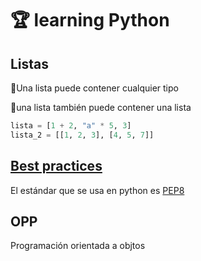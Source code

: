 # 🏆 learning Python

## Listas

🦜Una lista puede contener cualquier tipo

🦜una lista también puede contener una lista

```python
lista = [1 + 2, "a" * 5, 3]
lista_2 = [[1, 2, 3], [4, 5, 7]]
```

## [Best practices](https://github.com/jhonPariona/_learn-python/blob/master/docs/best-practice.md)

El estándar que se usa en python es [PEP8](https://www.python.org/dev/peps/pep-0008/?#code-lay-out)

## OPP

Programación orientada a objtos
